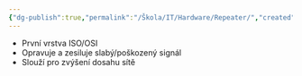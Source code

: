 ```yaml
---
{"dg-publish":true,"permalink":"/Škola/IT/Hardware/Repeater/","created":"2024-03-18T20:53:20.831+01:00","updated":"2024-03-13T18:08:55.600+01:00"}
---
```


- První vrstva ISO/OSI
- Opravuje a zesiluje slabý/poškozený signál
- Slouží pro zvýšení dosahu sítě